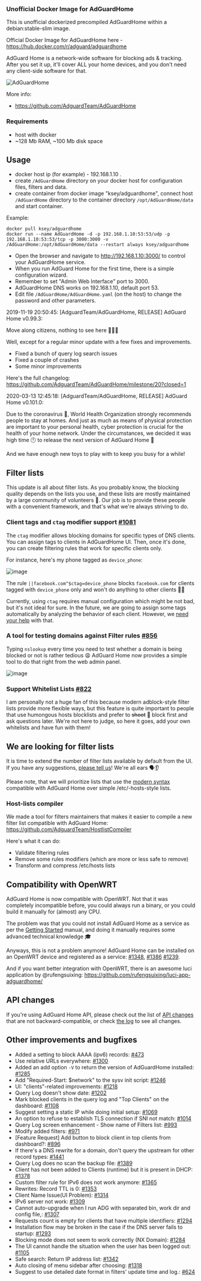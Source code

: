 ### Unofficial Docker Image for AdGuardHome
This is unofficial dockerized precompiled AdGuardHome within a debian:stable-slim image.

Official Docker Image for AdGuardHome here - https://hub.docker.com/r/adguard/adguardhome

AdGuard Home is a network-wide software for blocking ads & tracking. After you set it up, it'll cover ALL your home devices, and you don't need any client-side software for that.

![AdGuardHome](https://raw.githubusercontent.com/MrKsey/AdGuardHome/master/adh.PNG)

More info:
- https://github.com/AdguardTeam/AdGuardHome

### Requirements

* host with docker
* ~128 Mb RAM, ~100 Mb disk space 

## Usage

* docker host ip (for example) - 192.168.1.10 .
* create ```/AdGuardHome``` directory on your docker host for configuration files, filters and data.
* create container from docker image "ksey/adguardhome", connect host ```/AdGuardHome``` directory to the container directory ```/opt/AdGuardHome/data``` and start container.

Example:
```
docker pull ksey/adguardhome
docker run --name AdGuardHome -d -p 192.168.1.10:53:53/udp -p 192.168.1.10:53:53/tcp -p 3000:3000 -v /AdGuardHome:/opt/AdGuardHome/data --restart always ksey/adguardhome
```

* Open the browser and navigate to http://192.168.1.10:3000/ to control your AdGuardHome service.
* When you run AdGuard Home for the first time, there is a simple configuration wizard.
* Remember to set "Admin Web Interface" port to 3000.
* AdGuardHome DNS works on 192.168.1.10, default port 53.
* Edit file ```/AdGuardHome/AdGuardHome.yaml``` (on the host) to change the password and other parameters.



























































































































2019-11-19 20:50:45: [AdguardTeam/AdGuardHome, RELEASE] AdGuard Home v0.99.3:

Move along citizens, nothing to see here 👮‍♂️🤚

Well, except for a regular minor update with a few fixes and improvements.

* Fixed a bunch of query log search issues
* Fixed a couple of crashes
* Some minor improvements

Here's the full changelog:
https://github.com/AdguardTeam/AdGuardHome/milestone/20?closed=1


































2020-03-13 12:45:18: [AdguardTeam/AdGuardHome, RELEASE] AdGuard Home v0.101.0:

Due to the coronavirus 🦠, World Health Organization strongly recommends people to stay at homes. And just as much as means of physical protection are important to your personal health, cyber protection is crucial for the health of your home network. Under the circumstances, we decided it was high time 🕛 to release the next version of AdGuard Home 🏡 

And we have enough new toys to play with to keep you busy for a while!

## Filter lists

This update is all about filter lists. As you probably know, the blocking quality depends on the lists you use, and these lists are mostly maintained by a large community of volunteers 👥. Our job is to provide these people with a convenient framework, and that's what we're always striving to do.

### Client tags and `ctag` modifier support [#1081](https://github.com/AdguardTeam/AdGuardHome/issues/1081)

The `ctag` modifier allows blocking domains for specific types of DNS clients. You can assign tags to clients in AdGuardHome UI. Then, once it's done, you can create filtering rules that work for specific clients only.

For instance, here's my phone tagged as `device_phone`:

![image](https://user-images.githubusercontent.com/5947035/76601035-2a826d80-6519-11ea-8f58-f713d2dba75d.png)

The rule `||facebook.com^$ctag=device_phone` blocks `facebook.com` for clients tagged with `device_phone` only and won't do anything to other clients 🙅‍♂️

Currently, using `ctag` requires manual configuration which might be not bad, but it's not ideal for sure. In the future, we are going to assign some tags automatically by analyzing the behavior of each client. However, we [need your help](https://github.com/AdguardTeam/AdGuardHome/issues/1468) with that.

### A tool for testing domains against Filter rules [#856](https://github.com/AdguardTeam/AdGuardHome/issues/856)

Typing `nslookup` every time you need to test whether a domain is being blocked or not is rather tedious 😩 AdGuard Home now provides a simple tool to do that right from the web admin panel.

![image](https://user-images.githubusercontent.com/5947035/76602813-c5307b80-651c-11ea-9279-c3cf25795513.png)

### Support Whitelist Lists [#822](https://github.com/AdguardTeam/AdGuardHome/issues/822)

I am personally not a huge fan of this because modern adblock-style filter lists provide more flexible ways, but this feature is quite important to people that use humongous hosts blocklists and prefer to <s>shoot</s> 🔫 block first and ask questions later. We're not here to judge, so here it goes, add your own whitelists and have fun with them! 

## We are looking for filter lists

It is time to extend the number of filter lists available by default from the UI. If you have any suggestions, [please tell us](https://github.com/AdguardTeam/AdGuardHome/issues/1325)! We're all ears 🗣👂

Please note, that we will prioritize lists that use the [modern syntax](https://github.com/AdguardTeam/AdGuardHome/wiki/Hosts-Blocklists) compatible with AdGuard Home over simple /etc/-hosts-style lists.

### Host-lists compiler

We made a tool for filters maintainers that makes it easier to compile a new filter list compatible with AdGuard Home: https://github.com/AdguardTeam/HostlistCompiler

Here's what it can do:
* Validate filtering rules
* Remove some rules modifiers (which are more or less safe to remove)
* Transform and compress /etc/hosts lists

## Compatibility with OpenWRT

AdGuard Home is now compatible with OpenWRT. Not that it was completely incompatible before, you could always run a binary, or you could build it manually for (almost) any CPU.

The problem was that you could not install AdGuard Home as a service as per the [Getting Started](https://github.com/AdguardTeam/AdGuardHome/wiki/Getting-Started) manual, and doing it manually requires some advanced technical knowledge 🎓

Anyways, this is not a problem anymore! AdGuard Home can be installed on an OpenWRT device and registered as a service: [#1348](https://github.com/AdguardTeam/AdGuardHome/issues/1348), [#1386](https://github.com/AdguardTeam/AdGuardHome/issues/1386) [#1239](https://github.com/AdguardTeam/AdGuardHome/issues/1239).

And if you want better integration with OpenWRT, there is an awesome luci application by @rufengsuixing:
https://github.com/rufengsuixing/luci-app-adguardhome/

## API changes

If you're using AdGuard Home API, please check out the list of [API changes](https://github.com/AdguardTeam/AdGuardHome/blob/master/openapi/CHANGELOG.md) that are not backward-compatible, or check [the log](https://github.com/AdguardTeam/AdGuardHome/commits/master/openapi) to see all changes.

## Other improvements and bugfixes

* Added a setting to block AAAA (ipv6) records: [#473](https://github.com/AdguardTeam/AdGuardHome/issues/473)
* Use relative URLs everywhere: [#1300](https://github.com/AdguardTeam/AdGuardHome/issues/1300)
* Added an add option `-V` to return the version of AdGuardHome installed: [#1285](https://github.com/AdguardTeam/AdGuardHome/issues/1285)
* Add "Required-Start: $network" to the sysv init script: [#1246](https://github.com/AdguardTeam/AdGuardHome/issues/1246)
* UI: "clients"-related improvements: [#1218](https://github.com/AdguardTeam/AdGuardHome/issues/1218)
* Query Log doesn't show date: [#1202](https://github.com/AdguardTeam/AdGuardHome/issues/1202)
* Mark blocked clients in the query log and "Top Clients" on the dashboard: [#1108](https://github.com/AdguardTeam/AdGuardHome/issues/1108)
* Suggest setting a static IP while doing initial setup: [#1069](https://github.com/AdguardTeam/AdGuardHome/issues/1069)
* An option to refuse to establish TLS connection if SNI not match: [#1014](https://github.com/AdguardTeam/AdGuardHome/issues/1014)
* Query Log screen enhancement - Show name of Filters list: [#993](https://github.com/AdguardTeam/AdGuardHome/issues/993)
* Modify added filters: [#971](https://github.com/AdguardTeam/AdGuardHome/issues/971)
* [Feature Request] Add button to block client in top clients from dashboard?: [#896](https://github.com/AdguardTeam/AdGuardHome/issues/896)
* If there's a DNS rewrite for a domain, don't query the upstream for other record types: [#1441](https://github.com/AdguardTeam/AdGuardHome/issues/1441)
* Query Log does no scan the backup file: [#1389](https://github.com/AdguardTeam/AdGuardHome/issues/1389)
* Client has not been added to Clients (runtime) but it is present in DHCP: [#1378](https://github.com/AdguardTeam/AdGuardHome/issues/1378)
* Custom filter rule for IPv6 does not work anymore: [#1365](https://github.com/AdguardTeam/AdGuardHome/issues/1365)
* Rewrites: Record TTL is 0: [#1353](https://github.com/AdguardTeam/AdGuardHome/issues/1353)
* Client Name Issue(UI Problem): [#1314](https://github.com/AdguardTeam/AdGuardHome/issues/1314)
* IPv6 server not work: [#1309](https://github.com/AdguardTeam/AdGuardHome/issues/1309)
* Cannot auto-upgrade when I run ADG with separated bin, work dir and config file,: [#1307](https://github.com/AdguardTeam/AdGuardHome/issues/1307)
* Requests count is empty for clients that have multiple identifiers: [#1294](https://github.com/AdguardTeam/AdGuardHome/issues/1294)
* Installation flow may be broken in the case if the DNS server fails to startup: [#1293](https://github.com/AdguardTeam/AdGuardHome/issues/1293)
* Blocking mode does not seem to work correctly (NX Domain): [#1284](https://github.com/AdguardTeam/AdGuardHome/issues/1284)
* The UI cannot handle the situation when the user has been logged out: [#1105](https://github.com/AdguardTeam/AdGuardHome/issues/1105)
* Safe search: Return IP address list: [#1342](https://github.com/AdguardTeam/AdGuardHome/issues/1342)
* Auto closing of menu sidebar after choosing: [#1318](https://github.com/AdguardTeam/AdGuardHome/issues/1318)
* Suggest to use detailed date format in filters' update time and log.: [#624](https://github.com/AdguardTeam/AdGuardHome/issues/624)
